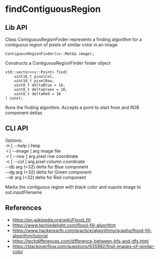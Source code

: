# findContiguousRegion

## Lib API
Class ContiguousRegionFinder represents a finding algorithm 
for a contiguous region of pixels of similar color in an image.

```
ContiguousRegionFinder(cv::Mat&& image);
```
Constructs a ContiguousRegionFinder finder object

```
std::vector<cv::Point> find(
    uint16_t pixelCol,
    uint16_t pixelRow,
    uint8_t deltaBlue = 16,
    uint8_t deltaGreen = 16,
    uint8_t deltaRed = 16
) const;
```
Runs the finding algorithm. Accepts a point to start from and RGB component deltas


## CLI API
Options:  
  -h [ --help ]         Help  
  -i [ --image ] arg    image file  
  -r [ --row ] arg      pixel row coordinate   
  -c [ --col ] arg      pixel column coordinate  
  --db arg (=32)        delta for Blue component  
  --dg arg (=32)        delta for Green component  
  --dr arg (=32)        delta for Red component
  
Marks the contiguous region with black color and ouputs image to out.inputFilename


## References

* https://en.wikipedia.org/wiki/Flood_fill
* https://www.techiedelight.com/flood-fill-algorithm
* https://www.hackerearth.com/practice/algorithms/graphs/flood-fill-algorithm/tutorial
* https://techdifferences.com/difference-between-bfs-and-dfs.html
* https://stackoverflow.com/questions/935992/find-images-of-similar-color
